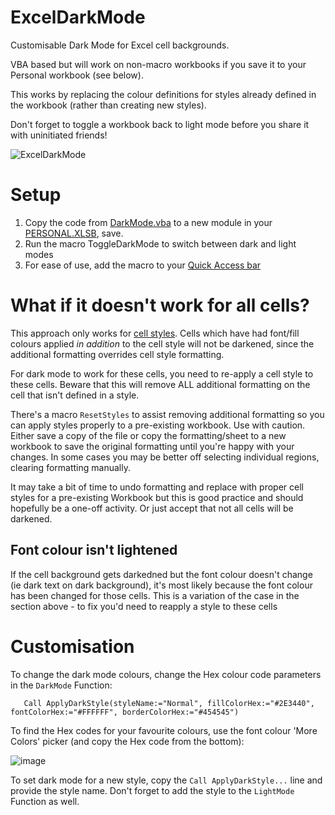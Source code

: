 # ExcelDarkMode
Customisable Dark Mode for Excel cell backgrounds. 

VBA based but will work on non-macro workbooks if you save it to your Personal workbook (see below).

This works by replacing the colour definitions for styles already defined in the workbook (rather than creating new styles). 

Don't forget to toggle a workbook back to light mode before you share it with uninitiated friends!

![ExcelDarkMode](https://user-images.githubusercontent.com/17323155/122040068-4c7b3780-cdcf-11eb-8d70-ba46c97d1f05.gif)

# Setup

1. Copy the code from [DarkMode.vba](https://raw.githubusercontent.com/stu0292/ExcelDarkMode/main/DarkMode.vba) to a new module in your [PERSONAL.XLSB](https://support.microsoft.com/en-gb/office/create-and-save-all-your-macros-in-a-single-workbook-66c97ab3-11c2-44db-b021-ae005a9bc790), save. 
2. Run the macro ToggleDarkMode to switch between dark and light modes
3. For ease of use, add the macro to your [Quick Access bar](https://www.howtogeek.com/232620/how-to-add-a-macro-to-the-quick-access-toolbar-in-office/)

# What if it doesn't work for all cells?

This approach only works for [cell styles](https://support.microsoft.com/en-us/office/apply-create-or-remove-a-cell-style-472213bf-66bd-40c8-815c-594f0f90cd22). 
Cells which have had font/fill colours applied *in addition* to the cell style will not be darkened, since the additional formatting overrides cell style formatting.  

For dark mode to work for these cells, you need to re-apply a cell style to these cells. Beware that this will remove ALL additional formatting on the cell that isn't defined in a style.

There's a macro `ResetStyles` to assist removing additional formatting so you can apply styles properly to a pre-existing workbook. Use with caution. Either save a copy of the file or copy the formatting/sheet to a new workbook to save the original formatting until you're happy with your changes. In some cases you may be better off selecting individual regions, clearing formatting manually.

It may take a bit of time to undo formatting and replace with proper cell styles for a pre-existing Workbook but this is good practice and should hopefully be a one-off activity. Or just accept that not all cells will be darkened. 

## Font colour isn't lightened

If the cell background gets darkedned but the font colour doesn't change (ie dark text on dark background), it's most likely because the font colour has been changed for those cells. This is a variation of the case in the section above - to fix you'd need to reapply a style to these cells  

# Customisation

To change the dark mode colours, change the Hex colour code parameters in the `DarkMode` Function:

```
   Call ApplyDarkStyle(styleName:="Normal", fillColorHex:="#2E3440", fontColorHex:="#FFFFFF", borderColorHex:="#454545")
```

To find the Hex codes for your favourite colours, use the font colour 'More Colors' picker (and copy the Hex code from the bottom):

![image](https://user-images.githubusercontent.com/17323155/122032272-60bb3680-cdc7-11eb-858d-32e3b2fedf65.png)

To set dark mode for a new style, copy the `Call ApplyDarkStyle...` line and provide the style name. Don't forget to add the style to the `LightMode` Function as well. 

